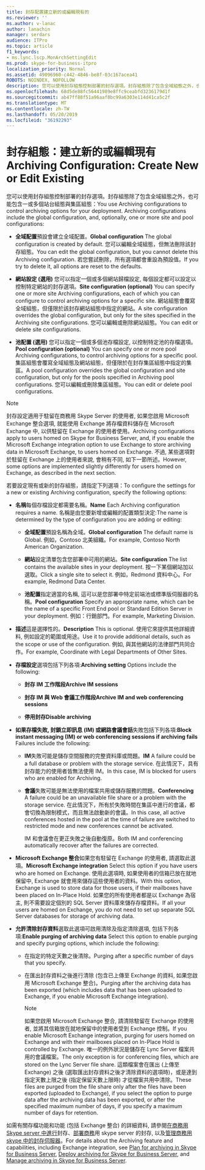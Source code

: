 ```yaml
---
title: 封存配置建立新的或編輯現有的
ms.reviewer: ''
ms.author: v-lanac
author: lanachin
manager: serdars
audience: ITPro
ms.topic: article
f1_keywords:
- ms.lync.lscp.MonArchSettingEdit
ms.prod: skype-for-business-itpro
localization_priority: Normal
ms.assetid: 49096960-c442-4846-be8f-03c167acea41
ROBOTS: NOINDEX, NOFOLLOW
description: 您可以使用封存組態控制部署的封存選項。封存組態除了包含全域組態之外，也可能包含一或多個站台組態與集區組態：
ms.openlocfilehash: 68d5de88fc56441989e8ffc9ceabfd3236179d1f
ms.sourcegitcommit: ab47ff88f51a96aaf8bc99a6303e114d41ca5c2f
ms.translationtype: MT
ms.contentlocale: zh-TW
ms.lasthandoff: 05/20/2019
ms.locfileid: "36192293"
---
```

# <a name="archiving-configuration-create-new-or-edit-existing"></a><span data-ttu-id="b0bc3-104">封存組態：建立新的或編輯現有</span><span class="sxs-lookup"><span data-stu-id="b0bc3-104">Archiving Configuration: Create New or Edit Existing</span></span>
 
<span data-ttu-id="b0bc3-p102">您可以使用封存組態控制部署的封存選項。封存組態除了包含全域組態之外，也可能包含一或多個站台組態與集區組態：</span><span class="sxs-lookup"><span data-stu-id="b0bc3-p102">You use Archiving configurations to control archiving options for your deployment. Archiving configurations include the global configuration, and, optionally, one or more site and pool configurations:</span></span>
  
- <span data-ttu-id="b0bc3-107">**全域配置**預設會建立全域配置。</span><span class="sxs-lookup"><span data-stu-id="b0bc3-107">**Global configuration** The global configuration is created by default.</span></span> <span data-ttu-id="b0bc3-108">您可以編輯全域組態，但無法刪除該封存組態。</span><span class="sxs-lookup"><span data-stu-id="b0bc3-108">You can edit the global configuration, but you cannot delete this Archiving configuration.</span></span> <span data-ttu-id="b0bc3-109">若您嘗試刪除，所有選項都會重設為預設值。</span><span class="sxs-lookup"><span data-stu-id="b0bc3-109">If you try to delete it, all options are reset to the defaults.</span></span>
    
- <span data-ttu-id="b0bc3-110">**網站設定 (選用)** 您可以指定一個或多個網站歸檔設定, 每個設定都可以設定以控制特定網站的封存選項。</span><span class="sxs-lookup"><span data-stu-id="b0bc3-110">**Site configuration (optional)** You can specify one or more site Archiving configurations, each of which you can configure to control archiving options for a specific site.</span></span> <span data-ttu-id="b0bc3-111">網站組態會覆寫全域組態，但僅限於該封存網站組態中指定的網站。</span><span class="sxs-lookup"><span data-stu-id="b0bc3-111">A site configuration overrides the global configuration, but only for the sites specified in the Archiving site configurations.</span></span> <span data-ttu-id="b0bc3-112">您可以編輯或刪除網站組態。</span><span class="sxs-lookup"><span data-stu-id="b0bc3-112">You can edit or delete site configurations.</span></span>
    
- <span data-ttu-id="b0bc3-113">**池配置 (選用)** 您可以指定一個或多個池存檔設定, 以控制特定池的存檔選項。</span><span class="sxs-lookup"><span data-stu-id="b0bc3-113">**Pool configuration (optional)** You can specify one or more pool Archiving configurations, to control archiving options for a specific pool.</span></span> <span data-ttu-id="b0bc3-114">集區組態會覆寫全域組態及網站組態，但僅限於在封存集區組態中指定的集區。</span><span class="sxs-lookup"><span data-stu-id="b0bc3-114">A pool configuration overrides the global configuration and site configuration, but only for the pools specified in Archiving pool configurations.</span></span> <span data-ttu-id="b0bc3-115">您可以編輯或刪除集區組態。</span><span class="sxs-lookup"><span data-stu-id="b0bc3-115">You can edit or delete pool configurations.</span></span>
    
> [!NOTE]
> <span data-ttu-id="b0bc3-116">封存設定適用于駐留在商務用 Skype Server 的使用者, 如果您啟用 Microsoft Exchange 整合選項, 就能使用 Exchange 將存檔資料儲存在 Microsoft Exchange 中, 以供駐留在 Exchange 的使用者使用。</span><span class="sxs-lookup"><span data-stu-id="b0bc3-116">Archiving configurations apply to users homed on Skype for Business Server, and, if you enable the Microsoft Exchange integration option to use Exchange to store archiving data in Microsoft Exchange, to users homed on Exchange.</span></span> <span data-ttu-id="b0bc3-117">不過, 某些選項對於駐留在 Exchange 上的使用者來說, 會稍有不同, 如下一節所述。</span><span class="sxs-lookup"><span data-stu-id="b0bc3-117">However, some options are implemented slightly differently for users homed on Exchange, as described in the next section.</span></span> 
  
<span data-ttu-id="b0bc3-118">若要設定現有或新的封存組態，請指定下列選項：</span><span class="sxs-lookup"><span data-stu-id="b0bc3-118">To configure the settings for a new or existing Archiving configuration, specify the following options:</span></span>
- <span data-ttu-id="b0bc3-119">**名稱**每個存檔設定都需要名稱。</span><span class="sxs-lookup"><span data-stu-id="b0bc3-119">**Name** Each Archiving configuration requires a name.</span></span> <span data-ttu-id="b0bc3-120">名稱是由您要新增或編輯的配置類型決定:</span><span class="sxs-lookup"><span data-stu-id="b0bc3-120">The name is determined by the type of configuration you are adding or editing:</span></span>
    
  - <span data-ttu-id="b0bc3-121">**全域配置**預設名稱為全域。</span><span class="sxs-lookup"><span data-stu-id="b0bc3-121">**Global configuration** The default name is Global.</span></span> <span data-ttu-id="b0bc3-122">例如，Contoso 北美組織。</span><span class="sxs-lookup"><span data-stu-id="b0bc3-122">For example, Contoso North American Organization.</span></span>
    
  - <span data-ttu-id="b0bc3-123">**網站**設定清單包含您部署中可用的網站。</span><span class="sxs-lookup"><span data-stu-id="b0bc3-123">**Site configuration** The list contains the available sites in your deployment.</span></span> <span data-ttu-id="b0bc3-124">按一下某個網站加以選取。</span><span class="sxs-lookup"><span data-stu-id="b0bc3-124">Click a single site to select it.</span></span> <span data-ttu-id="b0bc3-125">例如，Redmond 資料中心。</span><span class="sxs-lookup"><span data-stu-id="b0bc3-125">For example, Redmond Data Center.</span></span>
    
  - <span data-ttu-id="b0bc3-126">**池配置**指定適當的名稱, 這可以是您部署中特定前端池或標準版伺服器的名稱。</span><span class="sxs-lookup"><span data-stu-id="b0bc3-126">**Pool configuration** Specify an appropriate name, which can be the name of a specific Front End pool or Standard Edition Server in your deployment.</span></span> <span data-ttu-id="b0bc3-127">例如：行銷部門。</span><span class="sxs-lookup"><span data-stu-id="b0bc3-127">For example, Marketing Division.</span></span>
    
- <span data-ttu-id="b0bc3-128">**描述**這是選擇性的。</span><span class="sxs-lookup"><span data-stu-id="b0bc3-128">**Description** This is optional.</span></span> <span data-ttu-id="b0bc3-129">使用它來提供其他詳細資料, 例如設定的範圍或用途。</span><span class="sxs-lookup"><span data-stu-id="b0bc3-129">Use it to provide additional details, such as the scope or use of the configuration.</span></span> <span data-ttu-id="b0bc3-130">例如, 與其他網站的法律部門共同合作。</span><span class="sxs-lookup"><span data-stu-id="b0bc3-130">For example, Coordinate with Legal Departments of Other Sites.</span></span>
    
- <span data-ttu-id="b0bc3-131">**存檔設定**選項包括下列各項:</span><span class="sxs-lookup"><span data-stu-id="b0bc3-131">**Archiving setting** Options include the following:</span></span>
    
  - <span data-ttu-id="b0bc3-132">**封存 IM 工作階段**</span><span class="sxs-lookup"><span data-stu-id="b0bc3-132">**Archive IM sessions**</span></span>
    
  - <span data-ttu-id="b0bc3-133">**封存 IM 與 Web 會議工作階段**</span><span class="sxs-lookup"><span data-stu-id="b0bc3-133">**Archive IM and web conferencing sessions**</span></span>
    
  - <span data-ttu-id="b0bc3-134">**停用封存**</span><span class="sxs-lookup"><span data-stu-id="b0bc3-134">**Disable archiving**</span></span>
    
- <span data-ttu-id="b0bc3-135">**如果存檔失敗, 封鎖立即訊息 (IM) 或網路會議會話**失敗包括下列各項:</span><span class="sxs-lookup"><span data-stu-id="b0bc3-135">**Block instant messaging (IM) or web conferencing sessions if archiving fails** Failures include the following:</span></span>
    
  - <span data-ttu-id="b0bc3-136">**IM**失敗可能是儲存空間服務的完整資料庫或問題。</span><span class="sxs-lookup"><span data-stu-id="b0bc3-136">**IM** A failure could be a full database or problem with the storage service.</span></span> <span data-ttu-id="b0bc3-137">在此情況下，具有封存能力的使用者皆無法使用 IM。</span><span class="sxs-lookup"><span data-stu-id="b0bc3-137">In this case, IM is blocked for users who are enabled for Archiving.</span></span>
    
  - <span data-ttu-id="b0bc3-138">**會議**失敗可能是無法使用的檔案共用或儲存服務的問題。</span><span class="sxs-lookup"><span data-stu-id="b0bc3-138">**Conferencing** A failure could be an unavailable file share or a problem with the storage service.</span></span> <span data-ttu-id="b0bc3-139">在此情況下，所有於失敗時間在集區中進行的會議，都會切換為限制模式，而且無法啟動新的會議。</span><span class="sxs-lookup"><span data-stu-id="b0bc3-139">In this case, all active conferences hosted in the pool at the time of failure are switched to restricted mode and new conferences cannot be activated.</span></span>
    
    <span data-ttu-id="b0bc3-140">IM 和會議會在更正失敗之後自動復原。</span><span class="sxs-lookup"><span data-stu-id="b0bc3-140">Both IM and conferencing automatically recover after the failures are corrected.</span></span>
    
- <span data-ttu-id="b0bc3-141">**Microsoft Exchange 整合**如果您有駐留在 Exchange 的使用者, 請選取此選項。</span><span class="sxs-lookup"><span data-stu-id="b0bc3-141">**Microsoft Exchange integration** Select this option if you have users who are homed on Exchange.</span></span> <span data-ttu-id="b0bc3-142">使用此選項時, 如果使用者的信箱已放在就地保留中, Exchange 就會用來儲存這些使用者的資料。</span><span class="sxs-lookup"><span data-stu-id="b0bc3-142">With this option, Exchange is used to store data for those users, if their mailboxes have been placed on In-Place Hold.</span></span> <span data-ttu-id="b0bc3-143">如果您的所有使用者都是以 Exchange 為宿主, 則不需要設定個別的 SQL Server 資料庫來儲存存檔資料。</span><span class="sxs-lookup"><span data-stu-id="b0bc3-143">If all your users are homed on Exchange, you do not need to set up separate SQL Server databases for storage of archiving data.</span></span>
    
- <span data-ttu-id="b0bc3-144">**允許清除封存資料**選取此選項可啟用清除及指定清除選項, 包括下列各項:</span><span class="sxs-lookup"><span data-stu-id="b0bc3-144">**Enable purging of archiving data** Select this option to enable purging and specify purging options, which include the following:</span></span>
    
  - <span data-ttu-id="b0bc3-145">在指定的特定天數之後清除。</span><span class="sxs-lookup"><span data-stu-id="b0bc3-145">Purging after a specific number of days that you specify.</span></span>
    
  - <span data-ttu-id="b0bc3-146">在匯出封存資料之後進行清除 (包含已上傳至 Exchange 的資料, 如果您啟用 Microsoft Exchange 整合)。</span><span class="sxs-lookup"><span data-stu-id="b0bc3-146">Purging after the archiving data has been exported (which includes data that has been uploaded to Exchange, if you enable Microsoft Exchange integration).</span></span>
    
    > [!NOTE]
    > <span data-ttu-id="b0bc3-147">如果您啟用 Microsoft Exchange 整合, 請清除駐留在 Exchange 的使用者, 並將其信箱放在就地保留中的使用者受到 Exchange 控制。</span><span class="sxs-lookup"><span data-stu-id="b0bc3-147">If you enable Microsoft Exchange integration, purging for users homed on Exchange and with their mailboxes placed on In-Place Hold is controlled by Exchange.</span></span> <span data-ttu-id="b0bc3-148">唯一的例外狀況是儲存在 Lync Server 檔案共用的會議檔案。</span><span class="sxs-lookup"><span data-stu-id="b0bc3-148">The only exception is for conferencing files, which are stored on the Lync Server file share.</span></span> <span data-ttu-id="b0bc3-149">這類檔案會在匯出 (上傳至 Exchange) 之後 (選取匯出封存資料之後才清除資料的選項時)，或是達到指定天數上限之後 (指定保留天數上限時) 才從檔案共用中清除。</span><span class="sxs-lookup"><span data-stu-id="b0bc3-149">These files are purged from the file share only after the files have been exported (uploaded to Exchange), if you select the option to purge data after the archiving data has been exported, or after the specified maximum number of days, if you specify a maximum number of days for retention.</span></span> 
  
<span data-ttu-id="b0bc3-150">如需有關存檔功能和功能 (包括 Exchange 整合) 的詳細資料, 請參閱[在商務用 Skype server 中進行](../../../plan-your-deployment/archiving/archiving.md)封存、[部署商務](../../../deploy/deploy-archiving/deploy-archiving.md)用 skype server 的封存, 以及[管理商務用 skype 中的封存伺服器](../../../manage/archiving/archiving.md)。</span><span class="sxs-lookup"><span data-stu-id="b0bc3-150">For details about the Archiving feature and capabilities, including Exchange integration, see [Plan for archiving in Skype for Business Server](../../../plan-your-deployment/archiving/archiving.md), [Deploy archiving for Skype for Business Server](../../../deploy/deploy-archiving/deploy-archiving.md), and [Manage archiving in Skype for Business Server](../../../manage/archiving/archiving.md).</span></span>

